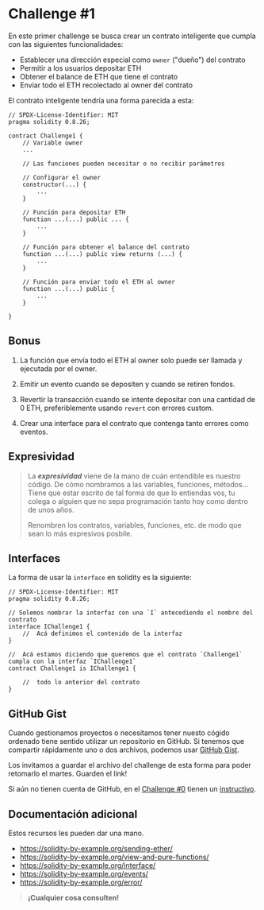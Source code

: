 # Challenge #1

En este primer challenge se busca crear un contrato inteligente que cumpla con las siguientes funcionalidades:

-   Establecer una dirección especial como `owner` ("dueño") del contrato
-   Permitir a los usuarios depositar ETH
-   Obtener el balance de ETH que tiene el contrato
-   Enviar todo el ETH recolectado al owner del contrato

El contrato inteligente tendría una forma parecida a esta:

```solidity
// SPDX-License-Identifier: MIT
pragma solidity 0.8.26;

contract Challenge1 {
	// Variable owner
    ...

    // Las funciones pueden necesitar o no recibir parámetros

	// Configurar el owner
    constructor(...) {
        ...
    }

    // Función para depositar ETH
    function ...(...) public ... {
        ...
    }

    // Función para obtener el balance del contrato
    function ...(...) public view returns (...) {
        ...
    }

    // Función para enviar todo el ETH al owner
    function ...(...) public {
        ...
    }

}
```

## Bonus

1. La función que envía todo el ETH al owner solo puede ser llamada y ejecutada por el owner.

2. Emitir un evento cuando se depositen y cuando se retiren fondos.

3. Revertir la transacción cuando se intente depositar con una cantidad de 0 ETH, preferiblemente usando `revert` con errores custom.

4. Crear una interface para el contrato que contenga tanto errores como eventos.

## Expresividad

> La **_expresividad_** viene de la mano de cuán entendible es nuestro código. De cómo nombramos a las variables, funciones, métodos… Tiene que estar escrito de tal forma de que lo entiendas vos, tu colega o alguien que no sepa programación tanto hoy como dentro de unos años.
>
> Renombren los contratos, variables, funciones, etc. de modo que sean lo más expresivos posbile.

## Interfaces

La forma de usar la `interface` en solidity es la siguiente:

```solidity
// SPDX-License-Identifier: MIT
pragma solidity 0.8.26;

// Solemos nombrar la interfaz con una `I` antecediendo el nombre del contrato
interface IChallenge1 {
    //  Acá definimos el contenido de la interfaz
}

//  Acá estamos diciendo que queremos que el contrato `Challenge1` cumpla con la interfaz `IChallenge1`
contract Challenge1 is IChallenge1 {

    //  todo lo anterior del contrato
}
```

## GitHub Gist

Cuando gestionamos proyectos o necesitamos tener nuesto cógido ordenado tiene sentido utilizar un repositorio en GitHub. Si tenemos que compartir rápidamente uno o dos archivos, podemos usar [GitHub Gist](https://gist.github.com/).

Los invitamos a guardar el archivo del challenge de esta forma para poder retomarlo el martes. Guarden el link!

Si aún no tienen cuenta de GitHub, en el [Challenge #0](https://ethkipu.notion.site/Challenge-0-Check-in-en-GitHub-d1ebd9b872ca40be83ff5b72de44f99b) tienen un [instructivo](https://ethkipu.notion.site/Challenge-0-Check-in-en-GitHub-d1ebd9b872ca40be83ff5b72de44f99b).

## Documentación adicional

Estos recursos les pueden dar una mano.

-   https://solidity-by-example.org/sending-ether/
-   https://solidity-by-example.org/view-and-pure-functions/
-   https://solidity-by-example.org/interface/
-   https://solidity-by-example.org/events/
-   https://solidity-by-example.org/error/

> **¡Cualquier cosa consulten!**
